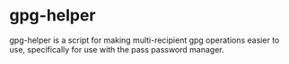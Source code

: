 gpg-helper
==========

gpg-helper is a script for making multi-recipient gpg operations easier to use, specifically for use with the pass password manager.
